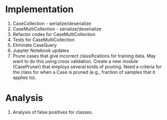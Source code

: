 # Implementation
1. CaseCollection - serialize/deserialize
2. CaseMultiCollection - serialize/deserialize
3. Refactor codes for CaseMultiCollection
4. Tests for CaseMultiCollection
5. Eliminate CaseQuery
6. Jupyter Notebook updates
7. Prune cases that give incorrect classifications for training data. May
   want to do this using cross validation. Create a new module (CasePruner)
   that employs several kinds of pruning. Need a criteria for the class for
   when a Case is pruned (e.g., fraction of samples that it applies to).
   
# Analysis
1. Analysis of false positives for classes.
